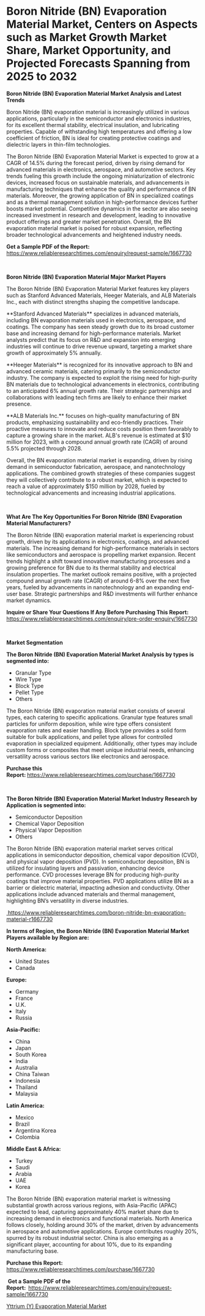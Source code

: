 <p><h1>Boron Nitride (BN) Evaporation Material Market, Centers on Aspects such as Market Growth Market Share, Market Opportunity, and Projected Forecasts Spanning from 2025 to 2032</h1></p><p><strong>Boron Nitride (BN) Evaporation Material Market Analysis and Latest Trends</strong></p>
<p><p>Boron Nitride (BN) evaporation material is increasingly utilized in various applications, particularly in the semiconductor and electronics industries, for its excellent thermal stability, electrical insulation, and lubricating properties. Capable of withstanding high temperatures and offering a low coefficient of friction, BN is ideal for creating protective coatings and dielectric layers in thin-film technologies.</p><p>The Boron Nitride (BN) Evaporation Material Market is expected to grow at a CAGR of 14.5% during the forecast period, driven by rising demand for advanced materials in electronics, aerospace, and automotive sectors. Key trends fueling this growth include the ongoing miniaturization of electronic devices, increased focus on sustainable materials, and advancements in manufacturing techniques that enhance the quality and performance of BN materials. Moreover, the growing application of BN in specialized coatings and as a thermal management solution in high-performance devices further boosts market potential. Competitive dynamics in the sector are also seeing increased investment in research and development, leading to innovative product offerings and greater market penetration. Overall, the BN evaporation material market is poised for robust expansion, reflecting broader technological advancements and heightened industry needs.</p></p>
<p><strong>Get a Sample PDF of the Report:&nbsp;</strong> <a href="https://www.reliableresearchtimes.com/enquiry/request-sample/1667730?utm_campaign=2096&utm_medium=2&utm_source=Github&utm_content=ia&utm_term=02022025&utm_id=boron-nitride-bn-evaporation-material">https://www.reliableresearchtimes.com/enquiry/request-sample/1667730</a></p>
<p>&nbsp;</p>
<p><strong>Boron Nitride (BN) Evaporation Material Major Market Players</strong></p>
<p><p>The Boron Nitride (BN) Evaporation Material Market features key players such as Stanford Advanced Materials, Heeger Materials, and ALB Materials Inc., each with distinct strengths shaping the competitive landscape.</p><p>**Stanford Advanced Materials** specializes in advanced materials, including BN evaporation materials used in electronics, aerospace, and coatings. The company has seen steady growth due to its broad customer base and increasing demand for high-performance materials. Market analysts predict that its focus on R&D and expansion into emerging industries will continue to drive revenue upward, targeting a market share growth of approximately 5% annually.</p><p>**Heeger Materials** is recognized for its innovative approach to BN and advanced ceramic materials, catering primarily to the semiconductor industry. The company is expected to exploit the rising need for high-purity BN materials due to technological advancements in electronics, contributing to an anticipated 6% annual growth rate. Their strategic partnerships and collaborations with leading tech firms are likely to enhance their market presence.</p><p>**ALB Materials Inc.** focuses on high-quality manufacturing of BN products, emphasizing sustainability and eco-friendly practices. Their proactive measures to innovate and reduce costs position them favorably to capture a growing share in the market. ALB's revenue is estimated at $10 million for 2023, with a compound annual growth rate (CAGR) of around 5.5% projected through 2028.</p><p>Overall, the BN evaporation material market is expanding, driven by rising demand in semiconductor fabrication, aerospace, and nanotechnology applications. The combined growth strategies of these companies suggest they will collectively contribute to a robust market, which is expected to reach a value of approximately $150 million by 2028, fueled by technological advancements and increasing industrial applications.</p></p>
<p>&nbsp;</p>
<p><strong>What Are The Key Opportunities For Boron Nitride (BN) Evaporation Material Manufacturers?</strong></p>
<p><p>The Boron Nitride (BN) evaporation material market is experiencing robust growth, driven by its applications in electronics, coatings, and advanced materials. The increasing demand for high-performance materials in sectors like semiconductors and aerospace is propelling market expansion. Recent trends highlight a shift toward innovative manufacturing processes and a growing preference for BN due to its thermal stability and electrical insulation properties. The market outlook remains positive, with a projected compound annual growth rate (CAGR) of around 6-8% over the next five years, fueled by advancements in nanotechnology and an expanding end-user base. Strategic partnerships and R&D investments will further enhance market dynamics.</p></p>
<p><strong>Inquire or Share Your Questions If Any Before Purchasing This Report:</strong> <a href="https://www.reliableresearchtimes.com/enquiry/pre-order-enquiry/1667730?utm_campaign=2096&utm_medium=2&utm_source=Github&utm_content=ia&utm_term=02022025&utm_id=boron-nitride-bn-evaporation-material">https://www.reliableresearchtimes.com/enquiry/pre-order-enquiry/1667730</a></p>
<p>&nbsp;</p>
<p><strong>Market Segmentation</strong></p>
<p><strong>The Boron Nitride (BN) Evaporation Material Market Analysis by types is segmented into:</strong></p>
<p><ul><li>Granular Type</li><li>Wire Type</li><li>Block Type</li><li>Pellet Type</li><li>Others</li></ul></p>
<p><p>The Boron Nitride (BN) evaporation material market consists of several types, each catering to specific applications. Granular type features small particles for uniform deposition, while wire type offers consistent evaporation rates and easier handling. Block type provides a solid form suitable for bulk applications, and pellet type allows for controlled evaporation in specialized equipment. Additionally, other types may include custom forms or composites that meet unique industrial needs, enhancing versatility across various sectors like electronics and aerospace.</p></p>
<p><strong>Purchase this Report:&nbsp;</strong><a href="https://www.reliableresearchtimes.com/purchase/1667730?utm_campaign=2096&utm_medium=2&utm_source=Github&utm_content=ia&utm_term=02022025&utm_id=boron-nitride-bn-evaporation-material">https://www.reliableresearchtimes.com/purchase/1667730</a></p>
<p>&nbsp;</p>
<p><strong>The Boron Nitride (BN) Evaporation Material Market Industry Research by Application is segmented into:</strong></p>
<p><ul><li>Semiconductor Deposition</li><li>Chemical Vapor Deposition</li><li>Physical Vapor Deposition</li><li>Others</li></ul></p>
<p><p>The Boron Nitride (BN) evaporation material market serves critical applications in semiconductor deposition, chemical vapor deposition (CVD), and physical vapor deposition (PVD). In semiconductor deposition, BN is utilized for insulating layers and passivation, enhancing device performance. CVD processes leverage BN for producing high-purity coatings that improve material properties. PVD applications utilize BN as a barrier or dielectric material, impacting adhesion and conductivity. Other applications include advanced materials and thermal management, highlighting BN’s versatility in diverse industries.</p></p>
<p><a href="https://www.reliableresearchtimes.com/boron-nitride-bn-evaporation-material-r1667730?utm_campaign=2096&utm_medium=2&utm_source=Github&utm_content=ia&utm_term=02022025&utm_id=boron-nitride-bn-evaporation-material">&nbsp;https://www.reliableresearchtimes.com/boron-nitride-bn-evaporation-material-r1667730</a></p>
<p><strong>In terms of Region, the Boron Nitride (BN) Evaporation Material Market Players available by Region are:</strong></p>
<p>
    <p> <strong> North America: </strong>
        <ul>
            <li>United States</li>
            <li>Canada</li>
        </ul>
        </p> 
    <p> <strong> Europe: </strong>
        <ul>
            <li>Germany</li>
            <li>France</li>
            <li>U.K.</li>
            <li>Italy</li>
            <li>Russia</li>
        </ul>
        </p> 
    <p> <strong> Asia-Pacific: </strong>
        <ul>
            <li>China</li>
            <li>Japan</li>
            <li>South Korea</li>
            <li>India</li>
            <li>Australia</li>
            <li>China Taiwan</li>
            <li>Indonesia</li>
            <li>Thailand</li>
            <li>Malaysia</li>
        </ul>
        </p> 
    <p> <strong> Latin America: </strong>
        <ul>
            <li>Mexico</li>
            <li>Brazil</li>
            <li>Argentina Korea</li>
            <li>Colombia</li>
        </ul>
        </p> 
    <p> <strong> Middle East & Africa: </strong>
        <ul>
            <li>Turkey</li>
            <li>Saudi</li>
            <li>Arabia</li>
            <li>UAE</li>
            <li>Korea</li>
        </ul>
    </p>
    </p>
<p><p>The Boron Nitride (BN) evaporation material market is witnessing substantial growth across various regions, with Asia-Pacific (APAC) expected to lead, capturing approximately 40% market share due to increasing demand in electronics and functional materials. North America follows closely, holding around 30% of the market, driven by advancements in aerospace and automotive applications. Europe contributes roughly 20%, spurred by its robust industrial sector. China is also emerging as a significant player, accounting for about 10%, due to its expanding manufacturing base.</p></p>
<p><strong>Purchase this Report: </strong><a href="https://www.reliableresearchtimes.com/purchase/1667730?utm_campaign=2096&utm_medium=2&utm_source=Github&utm_content=ia&utm_term=02022025&utm_id=boron-nitride-bn-evaporation-material">https://www.reliableresearchtimes.com/purchase/1667730</a></p>
<p>&nbsp;<strong>Get a Sample PDF of the Report:&nbsp;&nbsp;</strong><a href="https://www.reliableresearchtimes.com/enquiry/request-sample/1667730?utm_campaign=2096&utm_medium=2&utm_source=Github&utm_content=ia&utm_term=02022025&utm_id=boron-nitride-bn-evaporation-material">https://www.reliableresearchtimes.com/enquiry/request-sample/1667730</a></p>
<p><strong></strong></p>
<p><p><a href="https://github.com/NarcisoFerry/Market-Research-Report-List-1/blob/main/yttrium-y-evaporation-material-market.md?utm_campaign=2096&utm_medium=2&utm_source=Github&utm_content=ia&utm_term=02022025&utm_id=boron-nitride-bn-evaporation-material">Yttrium (Y) Evaporation Material Market</a></p></p>
